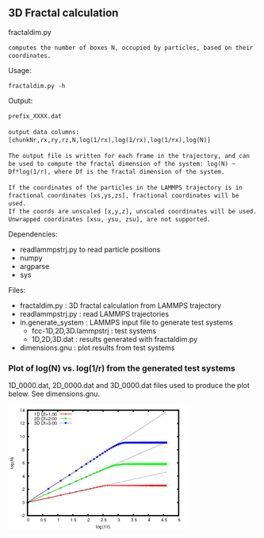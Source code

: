 ## 3D Fractal calculation

fractaldim.py

	computes the number of boxes N, occupied by particles, based on their coordinates.

Usage:

	fractaldim.py -h
    
Output:

	prefix_XXXX.dat 
	
	output data columns:
	[chunkNr,rx,ry,rz,N,log(1/rx),log(1/rx),log(1/rx),log(N)]

	The output file is written for each frame in the trajectory, and can be used to compute the fractal dimension of the system: log(N) ~ Df*log(1/r), where Df is the fractal dimension of the system.
        
	If the coordinates of the particles in the LAMMPS trajectory is in fractional coordinates [xs,ys,zs], fractional coordinates will be used. 
	If the coords are unscaled [x,y,z], unscaled coordinates will be used. 
	Unwrapped coordinates [xsu, ysu, zsu], are not supported.

Dependencies:
* readlammpstrj.py to read particle positions
* numpy
* argparse
* sys

Files:
* fractaldim.py	: 3D fractal calculation from LAMMPS trajectory
* readlammpstrj.py : read LAMMPS trajectories
* in.generate_system : LAMMPS input file to generate test systems
	* fcc-1D,2D,3D.lammpstrj : test systems
	* 1D,2D,3D.dat : results generated with fractaldim.py
* dimensions.gnu : plot results from test systems


### Plot of log(N) vs. log(1/r) from the generated test systems

1D_0000.dat, 2D_0000.dat and 3D_0000.dat files used to produce the plot below. See dimensions.gnu.

![Plot of result from 1D, 2D and 3D test systems](Dimensions.png?raw=true "Dimensions")


